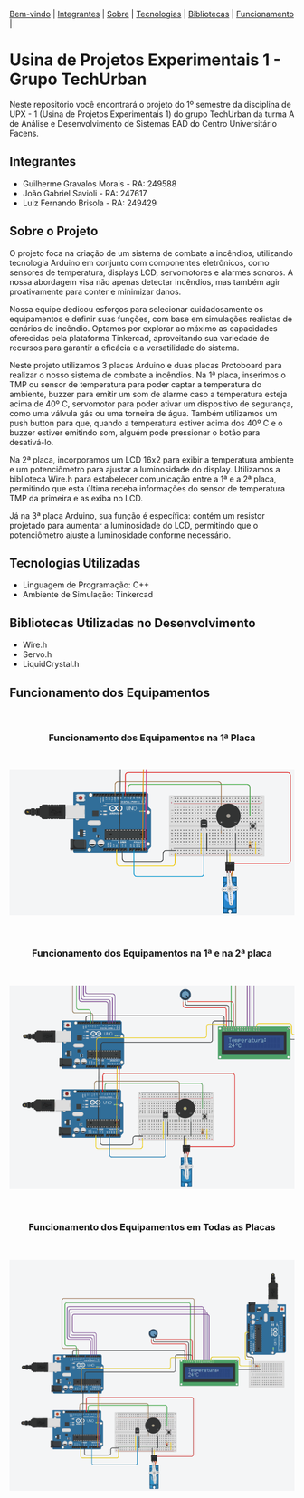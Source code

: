 

[Bem-vindo](#usina-de-projetos-experimentais-1---grupo-techurban) | [Integrantes](#integrantes) | [Sobre](#sobre-o-projeto) | [Tecnologias](#tecnologias-utilizadas) | [Bibliotecas](#bibliotecas-utilizadas-no-desenvolvimento) | [Funcionamento](#funcionamento-dos-equipamentos) |

# Usina de Projetos Experimentais 1 - Grupo TechUrban
Neste repositório você encontrará o projeto do 1º semestre da disciplina de UPX - 1 (Usina de Projetos Experimentais 1) do grupo TechUrban da turma A de Análise e Desenvolvimento de Sistemas EAD do Centro Universitário Facens.

## Integrantes
* Guilherme Gravalos Morais - RA: 249588
* João Gabriel Savioli - RA: 247617
* Luiz Fernando Brisola - RA: 249429

## Sobre o Projeto

O projeto foca na criação de um sistema de combate a incêndios, utilizando tecnologia Arduino em conjunto com componentes eletrônicos, como sensores de temperatura, displays LCD, servomotores e alarmes sonoros. A nossa abordagem visa não apenas detectar incêndios, mas também agir proativamente para conter e minimizar danos.

Nossa equipe dedicou esforços para selecionar cuidadosamente os equipamentos e definir suas funções, com base em simulações realistas de cenários de incêndio. Optamos por explorar ao máximo as capacidades oferecidas pela plataforma Tinkercad, aproveitando sua variedade de recursos para garantir a eficácia e a versatilidade do sistema.

Neste projeto utilizamos 3 placas Arduino e duas placas Protoboard para realizar o nosso sistema de combate a incêndios. Na 1ª placa, inserimos o TMP ou sensor de temperatura para poder captar a temperatura do ambiente, buzzer para emitir um som de alarme caso a temperatura esteja acima de 40º C, servomotor para poder ativar um dispositivo de segurança, como uma válvula gás ou uma torneira de água. Também utilizamos um push button para que, quando a temperatura estiver acima dos 40º C e o buzzer estiver emitindo som, alguém pode pressionar o botão para desativá-lo.

Na 2ª placa, incorporamos um LCD 16x2 para exibir a temperatura ambiente e um potenciômetro para ajustar a luminosidade do display. Utilizamos a biblioteca Wire.h para estabelecer comunicação entre a 1ª e a 2ª placa, permitindo que esta última receba informações do sensor de temperatura TMP da primeira e as exiba no LCD.

Já na 3ª placa Arduino, sua função é específica: contém um resistor projetado para aumentar a luminosidade do LCD, permitindo que o potenciômetro ajuste a luminosidade conforme necessário.

## Tecnologias Utilizadas

* Linguagem de Programação: C++
* Ambiente de Simulação: Tinkercad

## Bibliotecas Utilizadas no Desenvolvimento
* Wire.h
* Servo.h
* LiquidCrystal.h

## Funcionamento dos Equipamentos 
<br>

<div align="center";>

### Funcionamento dos Equipamentos na 1ª Placa 

<br>

![](/gif/gif_placaum.gif) 

<br>

### Funcionamento dos Equipamentos na 1ª e na 2ª placa

<br>

![](/gif/gif_placadois.gif) 

<br>

### Funcionamento dos Equipamentos em Todas as Placas

<br>

![](/gif/gif_3placas_juntas.gif) 

</div>
